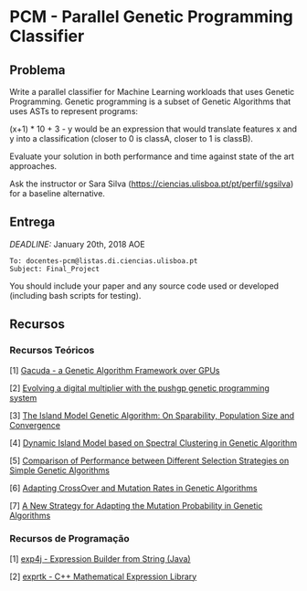 ﻿# PCM - Parallel Genetic Programming Classifier

## Problema
Write a parallel classifier for Machine Learning workloads that uses Genetic Programming. Genetic programming is a subset of Genetic Algorithms that uses ASTs to represent programs:

(x+1) * 10 + 3 - y would be an expression that would translate features x and y into a classification (closer to 0 is classA, closer to 1 is classB).

Evaluate your solution in both performance and time against state of the art approaches.

Ask the instructor or Sara Silva (https://ciencias.ulisboa.pt/pt/perfil/sgsilva) for a baseline alternative.

## Entrega


*DEADLINE:* January 20th, 2018 AOE
```
To: docentes-pcm@listas.di.ciencias.ulisboa.pt
Subject: Final_Project
```

You should include your paper and any source code used or developed (including bash scripts for testing).



## Recursos
### Recursos Teóricos
[1] [Gacuda - a Genetic Algorithm Framework over GPUs](https://fenix.tecnico.ulisboa.pt/downloadFile/1689244997255766/Thesis.pdf)

[2] [Evolving a digital multiplier with the pushgp genetic programming system](https://dl.acm.org/citation.cfm?id=2466814)

[3] [The Island Model Genetic Algorithm: On Sparability, Population Size and Convergence](http://neo.lcc.uma.es/Articles/WRH98.pdf)

[4] [Dynamic Island Model based on Spectral Clustering in Genetic Algorithm](https://arxiv.org/pdf/1801.01620.pdf)

[5] [Comparison of Performance between Different Selection Strategies on Simple Genetic Algorithms](http://citeseerx.ist.psu.edu/viewdoc/download?doi=10.1.1.140.3747&rep=rep1&type=pdf)

[6] [Adapting CrossOver and Mutation Rates in Genetic Algorithms](http://www.iis.sinica.edu.tw/page/jise/2003/200309_10.pdf)

[7] [A New Strategy for Adapting the Mutation Probability in Genetic Algorithms](https://www.google.com/url?sa=t&rct=j&q=&esrc=s&source=web&cd=9&ved=2ahUKEwjsjtn7p9nfAhV_AGMBHWY0D14QFjAIegQIAhAC&url=http%3A%2F%2Fciteseerx.ist.psu.edu%2Fviewdoc%2Fdownload%3Fdoi%3D10.1.1.1017.3668%26rep%3Drep1%26type%3Dpdf&usg=AOvVaw0U4KJ-tEB13ZN4BHp5vJ16)

### Recursos de Programação
[1] [exp4j - Expression Builder from String (Java)](https://www.objecthunter.net/exp4j/index.html)

[2] [exprtk - C++ Mathematical Expression Library](http://www.partow.net/programming/exprtk/)
